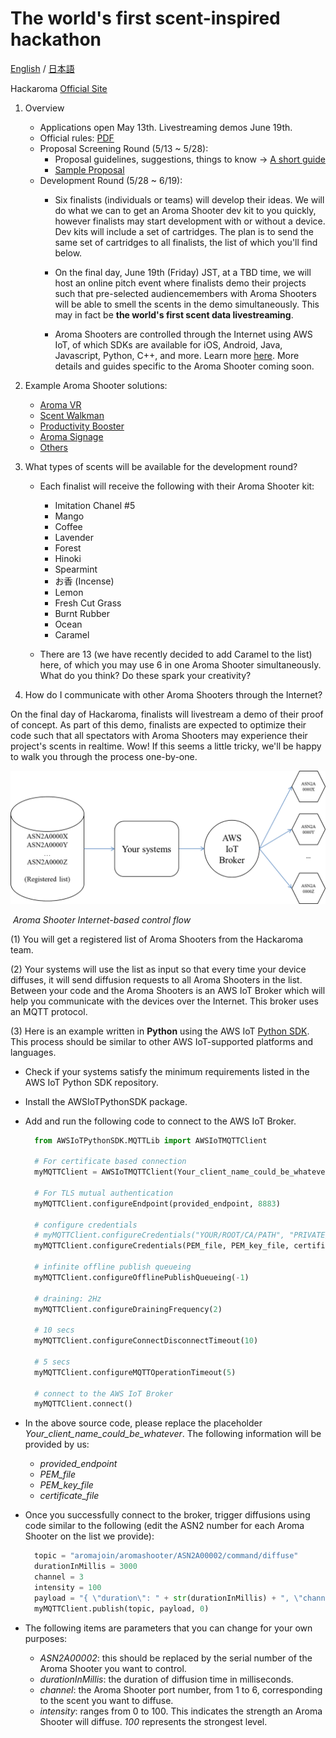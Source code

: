 # The world's first scent-inspired hackathon

[English](README.md) / [日本語](README-JP.md)

Hackaroma [Official Site](https://www.aromajoin.com/hackaroma)

1. Overview
   - Applications open May 13th. Livestreaming demos June 19th.
   - Official rules: [PDF](https://drive.google.com/file/d/1pwpCksr0kRWzzq3HsPF0bcMUr-uwWLaL/view)
   - Proposal Screening Round (5/13 ~ 5/28):
     - Proposal guidelines, suggestions, things to know → [A short guide](https://paper.dropbox.com/doc/Perfecting-your-Hackaroma-Proposal--AzWa4BFYALfWgkcztSeRTRhaAQ-8VblQZyV0ehKdyAmCSeOV)
     - [Sample Proposal](https://www.dropbox.com/s/9xcwgmslopemi94/200508_HackaromaProposalTemplate.pdf?dl=0)
   - Development Round (5/28 ~ 6/19):
     - Six finalists (individuals or teams) will develop their ideas. We will do what we can to get an Aroma Shooter dev kit to you quickly, however finalists may start development with or without a device. Dev kits will include a set of cartridges. The plan is to send the same set of cartridges to all finalists, the list of which you'll find below.

     - On the final day, June 19th (Friday) JST, at a TBD time, we will host an online pitch event where finalists demo their projects such that pre-selected audiencemembers with Aroma Shooters will be able to smell the scents in the demo simultaneously. This may in fact be **the world's first scent data livestreaming**.

     - Aroma Shooters are controlled through the Internet using AWS IoT, of which SDKs are available for iOS, Android, Java, Javascript, Python, C++, and more. Learn more [here](https://docs.aws.amazon.com/iot/latest/developerguide/iot-sdks.html). More details and guides specific to the Aroma Shooter coming soon.

2. Example Aroma Shooter solutions:
   - [Aroma VR](https://www.dropbox.com/s/9xse6isg22fhuw9/200109_VRHeroVideo.mp4?dl=0)
   - [Scent Walkman](https://www.youtube.com/watch?v=r9MUcdwxsR4)
   - [Productivity Booster](https://www.youtube.com/watch?v=p1f5A-vXAv8)
   - [Aroma Signage](https://aromajoin.com/solutions/aroma-signage)
   - [Others](https://aromajoin.com/solutions/arts-and-science)

3. What types of scents will be available for the development round?

   - Each finalist will receive the following with their Aroma Shooter kit:

     - Imitation Chanel #5
     - Mango
     - Coffee
     - Lavender
     - Forest
     - Hinoki
     - Spearmint
     - お香 (Incense)
     - Lemon
     - Fresh Cut Grass
     - Burnt Rubber
     - Ocean
     - Caramel

   - There are 13 (we have recently decided to add Caramel to the list) here, of which you may use 6 in one Aroma Shooter simultaneously. What do you think? Do these spark your creativity?

4. How do I communicate with other Aroma Shooters through the Internet?

On the final day of Hackaroma, finalists will livestream a demo of their proof of concept. As part of this demo, finalists are expected to optimize their code such that all spectators with Aroma Shooters may experience their project's scents in realtime. Wow! If this seems a little tricky, we'll be happy to walk you through the process one-by-one.

![Flow of controlling Aroma Shooter via Internet](/assets/images/MQTT4AS.png)

​                                                   *Aroma Shooter Internet-based control flow*

(1) You will get a registered list of Aroma Shooters from the Hackaroma team.

(2) Your systems will use the list as input so that every time your device diffuses, it will send diffusion requests to all Aroma Shooters in the list. Between your code and the Aroma Shooters is an AWS IoT Broker which will help you communicate with the devices over the Internet. This broker uses an MQTT protocol.

(3) Here is an example written in **Python** using the AWS IoT [Python SDK](https://github.com/aws/aws-iot-device-sdk-python). This process should be similar to other AWS IoT-supported platforms and languages. 

- Check if your systems satisfy the minimum requirements listed in the AWS IoT Python SDK repository.

- Install the AWSIoTPythonSDK package.

- Add and run the following code to connect to the AWS IoT Broker.

  ```python
    from AWSIoTPythonSDK.MQTTLib import AWSIoTMQTTClient

    # For certificate based connection
    myMQTTClient = AWSIoTMQTTClient(Your_client_name_could_be_whatever)

    # For TLS mutual authentication
    myMQTTClient.configureEndpoint(provided_endpoint, 8883)

    # configure credentials
    # myMQTTClient.configureCredentials("YOUR/ROOT/CA/PATH", "PRIVATE/KEY/PATH", "CERTIFICATE/PATH")
    myMQTTClient.configureCredentials(PEM_file, PEM_key_file, certificate_file)

    # infinite offline publish queueing
    myMQTTClient.configureOfflinePublishQueueing(-1)

    # draining: 2Hz
    myMQTTClient.configureDrainingFrequency(2)

    # 10 secs
    myMQTTClient.configureConnectDisconnectTimeout(10)

    # 5 secs
    myMQTTClient.configureMQTTOperationTimeout(5)

    # connect to the AWS IoT Broker
    myMQTTClient.connect()
  ```

- In the above source code, please replace the placeholder *Your_client_name_could_be_whatever*. The following information will be provided by us:

  - *provided_endpoint*
  - *PEM_file*
  - *PEM_key_file*
  - *certificate_file*

- Once you successfully connect to the broker, trigger diffusions using code similar to the following (edit the ASN2 number for each Aroma Shooter on the list we provide):

  ```python
    topic = "aromajoin/aromashooter/ASN2A00002/command/diffuse"
    durationInMillis = 3000
    channel = 3
    intensity = 100
    payload = "{ \"duration\": " + str(durationInMillis) + ", \"channel\": " + str(channel) + ", \"intensity\": " + str(intensity) + ", \"booster\": false}"
    myMQTTClient.publish(topic, payload, 0)
  ```

- The following items are parameters that you can change for your own purposes:

  - *ASN2A00002*: this should be replaced by the serial number of the Aroma Shooter you want to control.
  - *durationInMillis*: the duration of diffusion time in milliseconds.
  - *channel*: the Aroma Shooter port number, from 1 to 6, corresponding to the scent you want to diffuse.
  - *intensity*: ranges from 0 to 100. This indicates the strength an Aroma Shooter will diffuse. *100* represents the strongest level.
